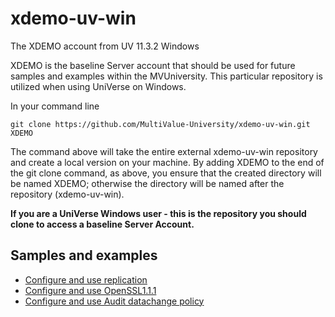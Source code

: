 # xdemo-uv-win

The XDEMO account from UV 11.3.2 Windows

XDEMO is the baseline Server account that should be used for future samples and examples within the MVUniversity. This particular repository is utilized when using UniVerse on Windows.

In your command line

```
git clone https://github.com/MultiValue-University/xdemo-uv-win.git XDEMO
```

The command above will take the entire external xdemo-uv-win repository and create a local version on your machine. By adding  XDEMO to the end of the git clone command, as above, you ensure that the created directory will be named XDEMO; otherwise the directory will be named after the repository (xdemo-uv-win).   

**If you are a UniVerse Windows user - this is the repository you should clone to access a baseline Server Account.**

## Samples and examples

* [Configure and use replication](docs/replication/config_replication.md)
* [Configure and use OpenSSL1.1.1](docs/openssl1.1.1/config_openssl.md)
* [Configure and use Audit datachange policy](docs/audit_datachange/datachange.md)